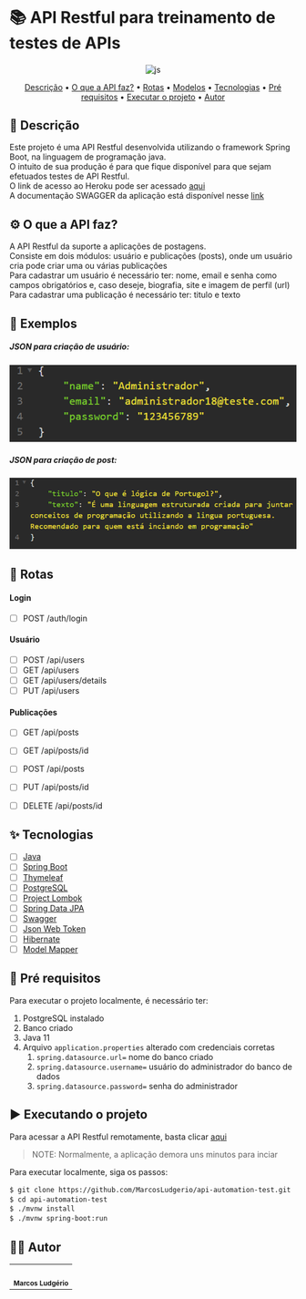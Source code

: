 # :books: API Restful para treinamento de testes de APIs
<div align="center" display="flex" style="justify-content:flex-start;">
      <img align="center" alt="js" height="200" width="200" src="https://cdn.jsdelivr.net/gh/devicons/devicon/icons/java/java-original-wordmark.svg" />
</div>

<p align="center">
 <a href="#desc">Descrição</a> •
 <a href="#about">O que a API faz?</a> •
 <a href="#rotas">Rotas</a> •
 <a href="#exemplos">Modelos</a> •
 <a href="#tecnologias">Tecnologias</a> • 
 <a href="#prerequisitos">Pré requisitos</a> • 
 <a href="#executando">Executar o projeto</a> • 
 <a href="#autor">Autor</a>
</p>

<div id="desc"/>

## 📝 Descrição
Este projeto é uma API Restful desenvolvida utilizando o framework Spring Boot, na linguagem de programação java. <br>
O intuito de sua produção é para que fique disponível para que sejam efetuados testes de API Restful. <br>
O link de acesso ao Heroku pode ser acessado [aqui](https://api-course-test-automatized.herokuapp.com) <br>
A documentação SWAGGER da aplicação está disponível nesse [link](https://api-course-test-automatized.herokuapp.com/swagger-ui.html)

<div id="about"/>

## ⚙️ O que a API faz?
A API Restful da suporte a aplicações de postagens. <br>
Consiste em dois módulos: usuário e publicações (posts), onde um usuário cria pode criar uma ou várias publicações <br>
Para cadastrar um usuário é necessário ter: nome, email e senha como campos obrigatórios e, caso deseje, biografia, site e imagem de perfil (url)<br>
Para cadastrar uma publicação é necessário ter: titulo e texto <br>

<div id="exemplos"/>

## 📑 Exemplos
##### JSON para criação de usuário: <br>
![User](user_create.png)

##### JSON para criação de post: <br>
![Post](post_create.png)

<div id="rotas" />

## :busstop: Rotas
#### Login
- [ ] POST /auth/login
#### Usuário
- [ ] POST /api/users
- [ ] GET /api/users
- [ ] GET /api/users/details
- [ ] PUT /api/users
#### Publicações
- [ ] GET /api/posts
- [ ] GET /api/posts/id
- [ ] POST /api/posts
- [ ] PUT /api/posts/id
- [ ] DELETE /api/posts/id


<div id="tecnologias"/>

## ✨ Tecnologias

-   [ ] [Java](https://www.java.com/pt-BR/)
-   [ ] [Spring Boot](https://spring.io/)
-   [ ] [Thymeleaf](https://www.thymeleaf.org/)
-   [ ] [PostgreSQL](https://www.postgresql.org/)
-   [ ] [Project Lombok](https://projectlombok.org/)
-   [ ] [Spring Data JPA](https://spring.io/projects/spring-data-jpa)
-   [ ] [Swagger](https://swagger.io/)
-   [ ] [Json Web Token](https://jwt.io/)
-   [ ] [Hibernate](https://hibernate.org/)
-   [ ] [Model Mapper](http://modelmapper.org/)

<div id="prerequisitos"/>

## 📑 Pré requisitos

Para executar o projeto localmente, é necessário ter:
1. PostgreSQL instalado
2. Banco criado
3. Java 11
4. Arquivo `application.properties` alterado com credenciais corretas
   1. `spring.datasource.url=` nome do banco criado
   2. `spring.datasource.username=` usuário do administrador do banco de dados
   3. `spring.datasource.password=` senha do administrador
  
<div id="executando" />

## ▶️ Executando o projeto

Para acessar a API Restful remotamente, basta clicar [aqui](https://api-course-test-automatized.herokuapp.com) <br>
> NOTE: Normalmente, a aplicação demora uns minutos para inciar

Para executar localmente, siga os passos:
```sh
$ git clone https://github.com/MarcosLudgerio/api-automation-test.git
$ cd api-automation-test
$ ./mvnw install
$ ./mvnw spring-boot:run
```

<div id="autor" />

## 👩‍💻 Autor 

<table>
   <tr>
     <td align="center">
        <a href="https://github.com/MarcosLudgerio">
         <img style="border-radius: 50%;" src="https://avatars0.githubusercontent.com/u/43012976?s=460&u=1163c04d9f35b577063b3f6550ae520c4dd2f866&v=4" width="100px;" alt=""/>
        </a>
        <br/><sub><b>Marcos Ludgério</b></sub>
     </td>
   </tr>
</table>
